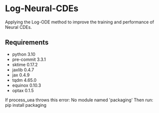 # Log-Neural-CDEs
Applying the Log-ODE method to improve the training and performance of Neural CDEs.

## Requirements

- python 3.10
- pre-commit 3.3.1
- sktime 0.17.2
- jaxlib 0.4.7
- jax 0.4.9
- tqdm 4.65.0
- equinox 0.10.3
- optax 0.1.5

If process_uea throws this error: No module named 'packaging'
Then run: pip install packaging